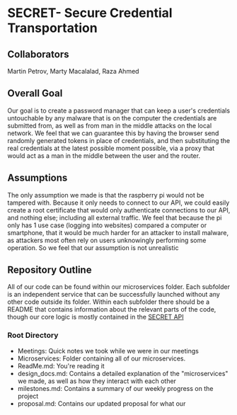 # SECRET- Secure Credential Transportation

## Collaborators
Martin Petrov, Marty Macalalad, Raza Ahmed

## Overall Goal
Our goal is to create a password manager that can keep a user's credentials untouchable by any malware that is on the computer the credentials are submitted from, as well as from man in the middle attacks on the local network. We feel that we can guarantee this by having the browser send randomly generated tokens in place of credentials, and then substituting the real credentials at the latest possible moment possible, via a proxy that would act as a man in the middle between the user and the router. 

## Assumptions 
 The only assumption we made is that the raspberry pi would not be tampered with. Because it only needs to connect to our API, we could easily create a root certificate that would only authenticate connections to our API, and nothing else; including all external traffic. We feel that because the pi only has 1 use case (logging into websites) compared a computer or smartphone, that it would be much harder for an attacker to install malware, as attackers most often rely on users unknowingly performing some operation. So we feel that our assumption is not unrealistic


## Repository Outline 
All of our code can be found within our microservices folder. Each subfolder is an independent service that can be successfully launched without any other code outside its folder. Within each subfolder there should be a README that contains information about the relevant parts of the code, though our core logic is mostly contained in the [SECRET API](https://github.com/ECS153/final-project-group-0-/blob/master/microservices/dotnetapi/README.md)

### Root Directory
  - Meetings: Quick notes we took while we were in our meetings
  - Microservices: Folder containing all of our microservices.
  - ReadMe.md: You're reading it
  - design_docs.md: Contains a detailed explanation of the "microservices" we made, as well as how they interact with each other
  - milestones.md: Contains a summary of our weekly progress on the project
  - proposal.md: Contains our updated proposal for what our
